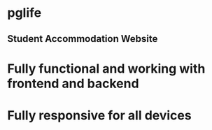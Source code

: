 # pglife
## Student Accommodation Website
# Fully functional and working with frontend and backend 
# Fully responsive for all devices
